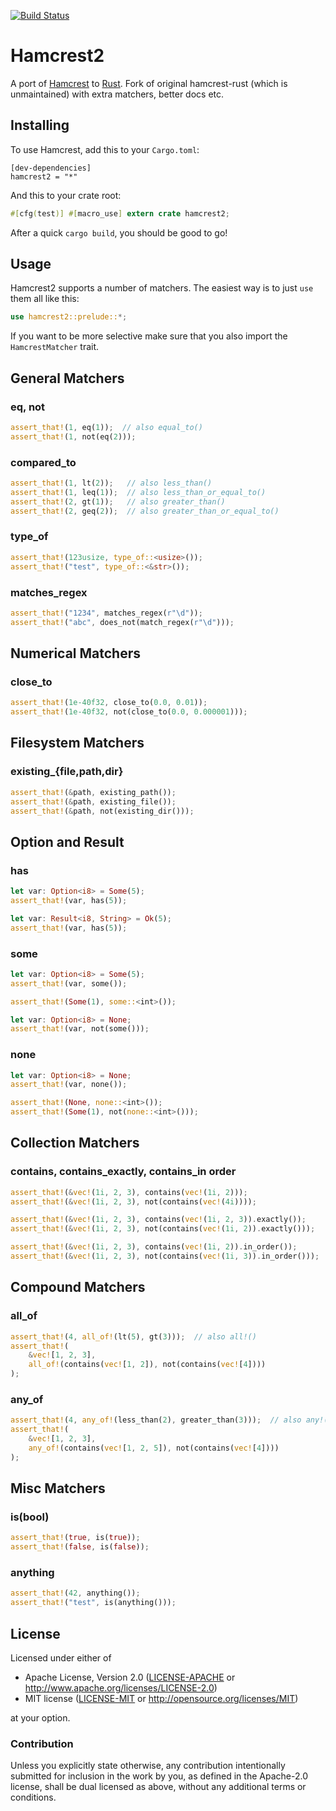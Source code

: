 [![Build Status](https://travis-ci.org/Valloric/hamcrest2-rust.svg?branch=master)](https://travis-ci.org/Valloric/hamcrest2-rust)

# Hamcrest2

A port of [Hamcrest](http://hamcrest.org/) to [Rust](http://rust-lang.org).
Fork of original hamcrest-rust (which is unmaintained) with extra matchers,
better docs etc.

## Installing

To use Hamcrest, add this to your `Cargo.toml`:

```
[dev-dependencies]
hamcrest2 = "*"
```

And this to your crate root:

``` rust
#[cfg(test)] #[macro_use] extern crate hamcrest2;
```

After a quick `cargo build`, you should be good to go!

## Usage

Hamcrest2 supports a number of matchers. The easiest way is to just `use` them all like this:

``` rust
use hamcrest2::prelude::*;
```

If you want to be more selective make sure that you also import the `HamcrestMatcher` trait.

## General Matchers

### eq, not

``` rust
assert_that!(1, eq(1));  // also equal_to()
assert_that!(1, not(eq(2)));
```

### compared\_to

``` rust
assert_that!(1, lt(2));   // also less_than()
assert_that!(1, leq(1));  // also less_than_or_equal_to()
assert_that!(2, gt(1));   // also greater_than()
assert_that!(2, geq(2));  // also greater_than_or_equal_to()
```

### type_of

``` rust
assert_that!(123usize, type_of::<usize>());
assert_that!("test", type_of::<&str>());
```

### matches_regex

``` rust
assert_that!("1234", matches_regex(r"\d"));
assert_that!("abc", does_not(match_regex(r"\d")));
```

## Numerical Matchers

### close\_to

``` rust
assert_that!(1e-40f32, close_to(0.0, 0.01));
assert_that!(1e-40f32, not(close_to(0.0, 0.000001)));
```

## Filesystem Matchers

### existing\_{file,path,dir}

``` rust
assert_that!(&path, existing_path());
assert_that!(&path, existing_file());
assert_that!(&path, not(existing_dir()));
```

## Option and Result

### has

``` rust
let var: Option<i8> = Some(5);
assert_that!(var, has(5));

let var: Result<i8, String> = Ok(5);
assert_that!(var, has(5));
```

### some

``` rust
let var: Option<i8> = Some(5);
assert_that!(var, some());

assert_that!(Some(1), some::<int>());

let var: Option<i8> = None;
assert_that!(var, not(some()));
```

### none

``` rust
let var: Option<i8> = None;
assert_that!(var, none());

assert_that!(None, none::<int>());
assert_that!(Some(1), not(none::<int>()));
```

## Collection Matchers

### contains, contains\_exactly, contains\_in order

``` rust
assert_that!(&vec!(1i, 2, 3), contains(vec!(1i, 2)));
assert_that!(&vec!(1i, 2, 3), not(contains(vec!(4i))));

assert_that!(&vec!(1i, 2, 3), contains(vec!(1i, 2, 3)).exactly());
assert_that!(&vec!(1i, 2, 3), not(contains(vec!(1i, 2)).exactly()));

assert_that!(&vec!(1i, 2, 3), contains(vec!(1i, 2)).in_order());
assert_that!(&vec!(1i, 2, 3), not(contains(vec!(1i, 3)).in_order()));
```

## Compound Matchers

### all_of

``` rust
assert_that!(4, all_of!(lt(5), gt(3)));  // also all!()
assert_that!(
    &vec![1, 2, 3],
    all_of!(contains(vec![1, 2]), not(contains(vec![4])))
);
```

### any_of

``` rust
assert_that!(4, any_of!(less_than(2), greater_than(3)));  // also any!()
assert_that!(
    &vec![1, 2, 3],
    any_of!(contains(vec![1, 2, 5]), not(contains(vec![4])))
);
```

## Misc Matchers

### is(bool)

``` rust
assert_that!(true, is(true));
assert_that!(false, is(false));
```

### anything

``` rust
assert_that!(42, anything());
assert_that!("test", is(anything()));
```

## License

Licensed under either of

 * Apache License, Version 2.0 ([LICENSE-APACHE](LICENSE-APACHE) or
   http://www.apache.org/licenses/LICENSE-2.0)
 * MIT license ([LICENSE-MIT](LICENSE-MIT) or http://opensource.org/licenses/MIT)

at your option.

### Contribution

Unless you explicitly state otherwise, any contribution intentionally submitted for inclusion in the
work by you, as defined in the Apache-2.0 license, shall be dual licensed as above, without any
additional terms or conditions.

